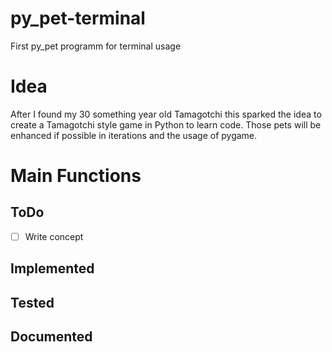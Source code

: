 # py_pet-terminal
First py_pet programm for terminal usage

# Idea
After I found my 30 something year old Tamagotchi this sparked the idea to create a Tamagotchi style game in Python to learn code.
Those pets will be enhanced if possible in iterations and the usage of pygame.

# Main Functions

## ToDo
* [ ] Write concept

## Implemented

## Tested

## Documented
